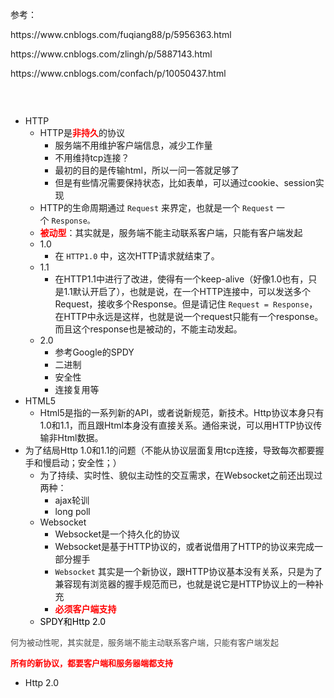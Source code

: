 <p>参考：</p>
<p>https://www.cnblogs.com/fuqiang88/p/5956363.html</p>
<p>https://www.cnblogs.com/zlingh/p/5887143.html</p>
<p>https://www.cnblogs.com/confach/p/10050437.html</p>
<p><img src="https://img2018.cnblogs.com/blog/106125/201811/106125-20181112145521874-1732725765.png" alt="" /></p>
<p>&nbsp;</p>
<ul>
<li>HTTP<br />
<ul>
<li>HTTP是<strong><span style="color: #ff0000;">非持久</span></strong>的协议
<ul>
<li>服务端不用维护客户端信息，减少工作量</li>
<li>不用维持tcp连接？</li>
<li>最初的目的是传输html，所以一问一答就足够了</li>
<li>但是有些情况需要保持状态，比如表单，可以通过cookie、session实现</li>



</ul>



</li>
<li>HTTP的生命周期通过&nbsp;<code>Request</code>&nbsp;来界定，也就是一个&nbsp;<code>Request</code>&nbsp;一个&nbsp;<code>Response。</code></li>
<li><strong><span style="color: #ff0000;">被动型</span></strong>：其实就是，服务端不能主动联系客户端，只能有客户端发起</li>
<li>1.0
<ul>
<li>在&nbsp;<code>HTTP1.0</code>&nbsp;中，这次HTTP请求就结束了。</li>




</ul>




</li>
<li>1.1
<ul>
<li>在HTTP1.1中进行了改进，使得有一个keep-alive（好像1.0也有，只是1.1默认开启了），也就是说，在一个HTTP连接中，可以发送多个Request，接收多个Response。但是请记住&nbsp;<code>Request = Response</code>， 在HTTP中永远是这样，也就是说一个request只能有一个response。而且这个response也是被动的，不能主动发起。</li>

</ul>

</li>
<li>2.0
<ul>
<li>参考Google的SPDY</li>
<li>二进制</li>
<li>安全性</li>
<li>连接复用等</li>

</ul>

</li>




</ul>




</li>
<li>HTML5
<ul>
<li>Html5是指的一系列新的API，或者说新规范，新技术。Http协议本身只有1.0和1.1，而且跟Html本身没有直接关系。通俗来说，可以用HTTP协议传输非Html数据。</li>




</ul>




</li>
<li>为了结局Http 1.0和1.1的问题（不能从协议层面复用tcp连接，导致每次都要握手和慢启动；安全性；）
<ul>
<li>为了持续、实时性、貌似主动性的交互需求，在Websocket之前还出现过两种：
<ul>
<li>ajax轮训</li>
<li>long poll</li>

</ul>

</li>
<li>Websocket
<ul>
<li>Websocket是一个持久化的协议</li>
<li>Websocket是基于HTTP协议的，或者说借用了HTTP的协议来完成一部分握手</li>
<li><code>Websocket</code>&nbsp;其实是一个新协议，跟HTTP协议基本没有关系，只是为了兼容现有浏览器的握手规范而已，也就是说它是HTTP协议上的一种补充</li>
<li><strong><span style="color: #ff0000;">必须客户端支持</span></strong></li>

</ul>

</li>
<li><span style="color: #000000;">SPDY和Http 2.0</span></li>

</ul>

</li>




</ul>
<p><span style="color: #4b4b4b; font-family: Verdana, Geneva, Arial, Helvetica, sans-serif; font-size: 13px;">何为被动性呢，其实就是，服务端不能主动联系客户端，只能有客户端发起</span></p>
<p><span style="color: #ff0000;"><strong><span style="font-family: Verdana, Geneva, Arial, Helvetica, sans-serif; font-size: 13px;">所有的新协议，都要客户端和服务器端都支持</span></strong></span></p>
<ul>
<li>Http 2.0</li>

</ul>